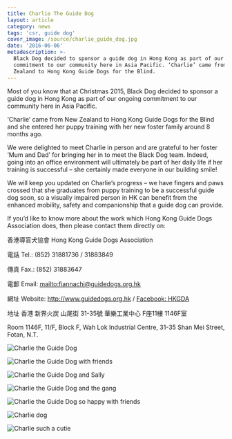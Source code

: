 ```yaml
---
title: Charlie The Guide Dog
layout: article
category: news
tags: 'csr, guide dog'
cover_image: /source/charlie_guide_dog.jpg
date: '2016-06-06'
metadescription: >-
  Black Dog decided to sponsor a guide dog in Hong Kong as part of our ongoing
  commitment to our community here in Asia Pacific. ‘Charlie’ came from New
  Zealand to Hong Kong Guide Dogs for the Blind.
---
```

Most of you know that at Christmas 2015, Black Dog decided to sponsor a guide dog in Hong Kong as part of our ongoing commitment to our community here in Asia Pacific.

‘Charlie’ came from New Zealand to Hong Kong Guide Dogs for the Blind and she entered her puppy training with her new foster family around 8 months ago.

We were delighted to meet Charlie in person and are grateful to her foster ‘Mum and Dad’ for bringing her in to meet the Black Dog team. Indeed, going into an office environment will ultimately be part of her daily life if her training is successful – she certainly made everyone in our building smile!

We will keep you updated on Charlie’s progress – we have fingers and paws crossed that she graduates from puppy training to be a successful guide dog soon, so a visually impaired person in HK can benefit from the enhanced mobility, safety and companionship that a guide dog can provide. 

If you’d like to know more about the work which Hong Kong Guide Dogs Association does, then please contact them directly on:

香港導盲犬協會 Hong Kong Guide Dogs Association

電話 Tel.: (852) 31881736 / 31883849

傳真 Fax.: (852) 31883647

電郵 Email: <mailto:fiannachi@guidedogs.org.hk>

網址 Website: <http://www.guidedogs.org.hk> / [Facebook: HKGDA](https://www.facebook.com/HKGDA)

地址 香港 新界火炭 山尾街 31-35號 華樂工業中心 F座11樓 1146F室

Room 1146F, 11/F, Block F, Wah Lok Industrial Centre, 31-35 Shan Mei Street, Fotan, N.T.

![Charlie the Guide Dog](/source/dsc_1004.jpg)

![Charlie the Guide Dog with friends](/source/dsc_1019.jpg)

![Charlie the Guide Dog and Sally](/source/dsc_1001.jpg)

![Charlie the Guide Dog and the gang](/source/dsc_0994.jpg)

![Charlie the Guide Dog so happy with friends](/source/dsc_0986.jpg)

![Charlie dog](/source/dsc_1004.jpg)

![Charlie such a cutie](/source/dsc_1028.jpg)
